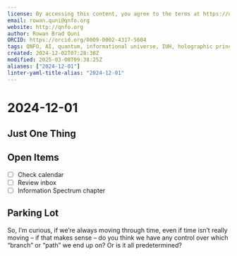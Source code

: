 ```yaml
---
license: By accessing this content, you agree to the terms at https://qnfo.org/LICENSE
email: rowan.quni@qnfo.org
website: http://qnfo.org
author: Rowan Brad Quni
ORCID: https://orcid.org/0009-0002-4317-5604
tags: QNFO, AI, quantum, informational universe, IUH, holographic principle
created: 2024-12-02T07:28:38Z
modified: 2025-03-08T09:38:25Z
aliases: ["2024-12-01"]
linter-yaml-title-alias: "2024-12-01"
---
```


# 2024-12-01

## Just One Thing

## Open Items

- [ ] Check calendar
- [ ] Review inbox
- [ ] Information Spectrum chapter

## Parking Lot

So, I’m curious, if we’re always moving through time, even if time isn’t really moving – if that makes sense – do you think we have any control over which “branch” or “path” we end up on? Or is it all predetermined?
